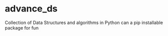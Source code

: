 # advance_ds
Collection of Data Structures and algorithms in Python can a pip installable package for fun
